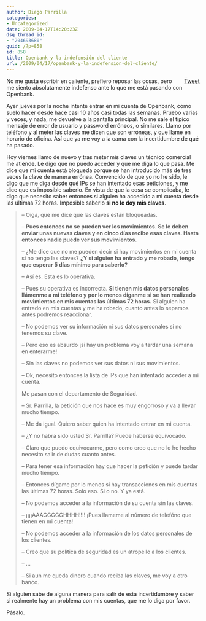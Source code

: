 ```yaml
---
author: Diego Parrilla
categories:
- Uncategorized
date: 2009-04-17T14:20:23Z
dsq_thread_id:
- "204693680"
guid: /?p=858
id: 858
title: Openbank y la indefensión del cliente
url: /2009/04/17/openbank-y-la-indefension-del-cliente/
---
```


<div style="float: right; margin-left: 10px;">
  <a href="https://twitter.com/share" class="twitter-share-button" data-via="nubeblog" data-count="vertical" data-url="/2009/04/17/openbank-y-la-indefension-del-cliente/">Tweet</a>
</div>

No me gusta escribir en caliente, prefiero reposar las cosas, pero me siento absolutamente indefenso ante lo que me está pasando con Openbank.

Ayer jueves por la noche intenté entrar en mi cuenta de Openbank, como suelo hacer desde hace casi 10 años casi todas las semanas. Pruebo varias y veces, y nada, me devuelve a la pantalla principal. No me sale el típico mensaje de error de usuario y password erróneos, o similares. Llamo por teléfono y al meter las claves me dicen que son erróneas, y que llame en horario de oficina. Así que ya me voy a la cama con la incertidumbre de qué ha pasado.

Hoy viernes llamo de nuevo y tras meter mis claves un técnico comercial me atiende. Le digo que no puedo acceder y que me diga lo que pasa. Me dice que mi cuenta está bloqueda porque se han introducido más de tres veces la clave de manera errónea. Convencido de que yo no he sido, le digo que me diga desde qué IPs se han intentado esas peticiones, y me dice que es imposible saberlo. En vista de que la cosa se complicaba, le digo que necesito saber entonces si alguien ha accedido a mi cuenta desde las últimas 72 horas. Imposible saberlo **si no le doy mis claves**.

> &#8211; Oiga, que me dice que las claves están bloqueadas.
> 
> &#8211; **Pues entonces no se pueden ver los movimientos. Se le deben enviar unas nuevas claves y en cinco días recibe esas claves. Hasta entonces nadie puede ver sus movimientos**.
> 
> &#8211; ¿Me dice que no me pueden decir si hay movimientos en mi cuenta si no tengo las claves? **¿Y si alguien ha entrado y me robado, tengo que esperar 5 días mínimo para saberlo?**
> 
> &#8211; Así es. Esta es lo operativa.
> 
> &#8211; Pues su operativa es incorrecta. **Si tienen mis datos personales llámenme a mi teléfono y por lo menos díganme si se han realizado movimientos en mis cuentas las últimas 72 horas.** Si alguien ha entrado en mis cuentas y me ha robado, cuanto antes lo sepamos antes podremos reaccionar.
> 
> &#8211; No podemos ver su información ni sus datos personales si no tenemos su clave.
> 
> &#8211; Pero eso es absurdo ¡si hay un problema voy a tardar una semana en enterarme!
> 
> &#8211; Sin las claves no podemos ver sus datos ni sus movimientos.
> 
> &#8211; Ok, necesito entonces la lista de IPs que han intentado acceder a mi cuenta.
> 
> Me pasan con el departamento de Seguridad.
> 
> &#8211; Sr. Parrilla, la petición que nos hace es muy engorroso y va a llevar mucho tiempo.
> 
> &#8211; Me da igual. Quiero saber quien ha intentado entrar en mi cuenta.
> 
> &#8211; ¿Y no habrá sido usted Sr. Parrilla? Puede haberse equivocado.
> 
> &#8211; Claro que puedo equivocarme, pero como creo que no lo he hecho necesito salir de dudas cuanto antes.
> 
> &#8211; Para tener esa información hay que hacer la petición y puede tardar mucho tiempo.
> 
> &#8211; Entonces dígame por lo menos si hay transacciones en mis cuentas las últimas 72 horas. Solo eso. Si o no. Y ya está.
> 
> &#8211; No podemos acceder a la información de su cuenta sin las claves.
> 
> &#8211; ¡¡¡¡AAAGGGGGHHHH!!!! ¡Pues llameme al número de telefóno que tienen en mi cuenta!
> 
> &#8211; No podemos acceder a la información de los datos personales de los clientes.
> 
> &#8211; Creo que su política de seguridad es un atropello a los clientes.
> 
> &#8211; &#8230;
> 
> &#8211; Si aun me queda dinero cuando reciba las claves, me voy a otro banco.

Si alguien sabe de alguna manera para salir de esta incertidumbre y saber si realmente hay un problema con mis cuentas, que me lo diga por favor.

Pásalo.
